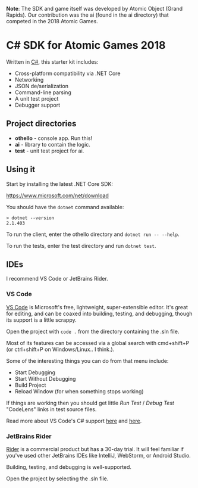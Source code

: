 **Note**: The SDK and game itself was developed by Atomic Object (Grand Rapids). Our contribution was the ai (found in the ai directory) that competed in the 2018 Atomic Games.

# C# SDK for Atomic Games 2018

Written in [C#](https://docs.microsoft.com/en-us/dotnet/csharp/), this starter kit includes:

- Cross-platform compatibility via .NET Core
- Networking
- JSON de/serialization
- Command-line parsing
- A unit test project
- Debugger support

## Project directories

- **othello** - console app. Run this!
- **ai** - library to contain the logic.
- **test** - unit test project for ai.

## Using it

Start by installing the latest .NET Core SDK:

https://www.microsoft.com/net/download

You should have the `dotnet` command available:
```
> dotnet --version
2.1.403
```

To run the client, enter the othello directory and `dotnet run -- --help`.

To run the tests, enter the test directory and run `dotnet test`.

## IDEs

I recommend VS Code or JetBrains Rider.

### VS Code

[VS Code](https://code.visualstudio.com/) is Microsoft's free, lightweight, super-extensible editor. 
It's great for editing, and can be coaxed into building, testing, and debugging, though its support is a little scrappy.

Open the project with `code .` from the directory containing the .sln file.

Most of its features can be accessed via a global search with cmd+shift+P (or ctrl+shift+P on Windows/Linux.. I think.).

Some of the interesting things you can do from that menu include:
- Start Debugging
- Start Without Debugging
- Build Project
- Reload Window (for when something stops working)


If things are working then you should get little _Run Test_ / _Debug Test_ "CodeLens" links in test source files.

Read more about VS Code's C# support [here](https://code.visualstudio.com/docs/languages/csharp) and [here](https://github.com/OmniSharp/omnisharp-vscode).


### JetBrains Rider

[Rider](https://www.jetbrains.com/rider/download/) is a commercial product but has a 30-day trial. It will feel familiar if you've used other JetBrains IDEs like IntelliJ, WebStorm, or Android Studio.

Building, testing, and debugging is well-supported.

Open the project by selecting the .sln file.

